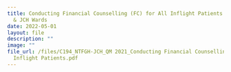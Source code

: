 ```yaml
---
title: Conducting Financial Counselling (FC) for All Inflight Patients at NTFGH
  & JCH Wards
date: 2022-05-01
layout: file
description: ""
image: ""
file_url: /files/C194_NTFGH-JCH_QM 2021_Conducting Financial Counselling for All
  Inflight Patients.pdf
---
```


